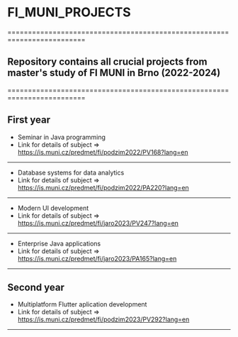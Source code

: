 # FI_MUNI_PROJECTS
=========================================================================
## Repository contains all crucial projects from master's study of FI MUNI in Brno (2022-2024)
=========================================================================
## First year
* Seminar in Java programming
* Link for details of subject => https://is.muni.cz/predmet/fi/podzim2022/PV168?lang=en
-------------------------------------------------------------------------
* Database systems for data analytics
* Link for details of subject => https://is.muni.cz/predmet/fi/podzim2022/PA220?lang=en
-------------------------------------------------------------------------
* Modern UI development
* Link for details of subject => https://is.muni.cz/predmet/fi/jaro2023/PV247?lang=en
-------------------------------------------------------------------------
* Enterprise Java applications
* Link for details of subject => https://is.muni.cz/predmet/fi/jaro2023/PA165?lang=en
-------------------------------------------------------------------------
## Second year
* Multiplatform Flutter aplication development
* Link for details of subject => https://is.muni.cz/predmet/fi/podzim2023/PV292?lang=en
-------------------------------------------------------------------------